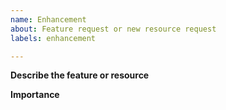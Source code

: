 ```yaml
---
name: Enhancement
about: Feature request or new resource request
labels: enhancement

---
```


**Describe the feature or resource**
<!--- Describe the feature or resource that you're requesting. --->

**Importance**
<!---
State whether you consider this request a nice-to-have, pain point, or blocker.

Elaborate if you have any other details:
* How would this feature/resource impact you?
* Urgency. If this is a blocker, when would you need it by? If it's not yet a
  blocker, do you foresee it becoming a blocker at some point, and when?
--->
